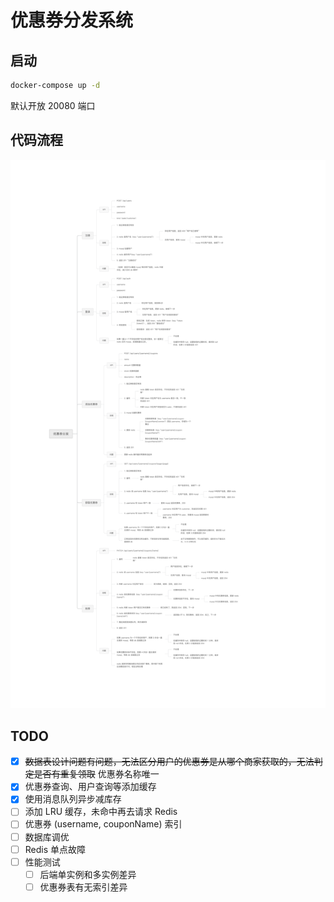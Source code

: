 # 优惠券分发系统

## 启动

```bash
docker-compose up -d
```

默认开放 20080 端口

## 代码流程

![code flow](assets/code_flow.png)

## TODO

- [x] ~~数据表设计问题有问题，无法区分用户的优惠券是从哪个商家获取的，无法判定是否有重复领取~~ 优惠券名称唯一
- [x] 优惠券查询、用户查询等添加缓存
- [x] 使用消息队列异步减库存
- [ ] 添加 LRU 缓存，未命中再去请求 Redis
- [ ] 优惠券 (username, couponName) 索引
- [ ] 数据库调优
- [ ] Redis 单点故障
- [ ] 性能测试
  - [ ] 后端单实例和多实例差异
  - [ ] 优惠券表有无索引差异
